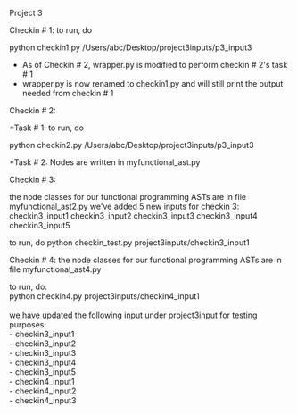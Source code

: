 Project 3

Checkin # 1:
to run, do

python checkin1.py /Users/abc/Desktop/project3inputs/p3_input3
* As of Checkin # 2, wrapper.py is modified to perform checkin # 2's task # 1
* wrapper.py is now renamed to checkin1.py and will still print the output needed from checkin # 1

Checkin # 2:

  *Task # 1:
  to run, do
  
  python checkin2.py /Users/abc/Desktop/project3inputs/p3_input3

  *Task # 2:
  Nodes are written in myfunctional_ast.py 

Checkin # 3:  

  the node classes for our functional programming ASTs are in file myfunctional_ast2.py
  we've added 5 new inputs for checkin 3:
    checkin3_input1
    checkin3_input2
    checkin3_input3
    checkin3_input4
    checkin3_input5

  to run, do
  python checkin_test.py project3inputs/checkin3_input1
  
  
  Checkin # 4:
    the node classes for our functional programming ASTs are in file myfunctional_ast4.py
    
   to run, do:<br />
   python checkin4.py project3inputs/checkin4_input1<br /><br />
   we have updated the following input under project3input for testing purposes:<br />
        - checkin3_input1<br />
        - checkin3_input2<br />
        - checkin3_input3<br />
        - checkin3_input4<br />
        - checkin3_input5<br />
        - checkin4_input1<br />
        - checkin4_input2<br />
        - checkin4_input3<br />
